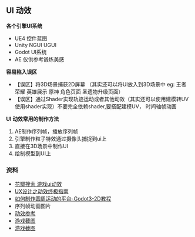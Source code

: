 ## UI 动效

**各个引擎UI系统**
- UE4 控件蓝图
- Unity NGUI UGUI
- Godot UI系统
- AE 仅供参考锻炼美感

**容易陷入误区**
- 【误区】将3D场景捕获2D屏幕 （其实还可以将UI放入到3D场景中  eg: 王者荣耀 英雄展示  原神 角色页面 圣遗物升级页面）
- 【误区】通过Shader实现轨迹运动或者其他动效（其实还可以使用建模转UV 使用shader实现）不要完全依赖shader,要搭配建模UV， 时间轴帧动画

**UI 动效常用的制作方法**
1. AE制作序列帧，播放序列帧
2. 引擎制作粒子特效通过摄像头捕捉到ui上
3. 直接在3D场景中制作UI
4. 绘制模型到UI上

### 资料

- [花瓣搜索 游戏ui动效](https://huaban.com/search?q=%E6%B8%B8%E6%88%8Fui%E5%8A%A8%E6%95%88)
- [UX设计之动效终极指南](https://www.zcool.com.cn/article/ZMTIwNTI1Ng==.html)
- [如何制作圆周运动的平台-Godot3-2D教程](https://zhuanlan.zhihu.com/p/406130248)
- 序列帧动画图片
- [动效参考](https://www.lemooui.com/)
- [游戏截图](https://www.gameui.net/)
- [游戏截图](https://www.gameuidatabase.com/)